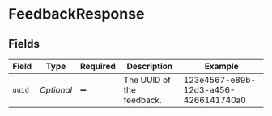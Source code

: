 # FeedbackResponse


## Fields

| Field                                | Type                                 | Required                             | Description                          | Example                              |
| ------------------------------------ | ------------------------------------ | ------------------------------------ | ------------------------------------ | ------------------------------------ |
| `uuid`                               | *Optional<String>*                   | :heavy_minus_sign:                   | The UUID of the feedback.            | 123e4567-e89b-12d3-a456-4266141740a0 |